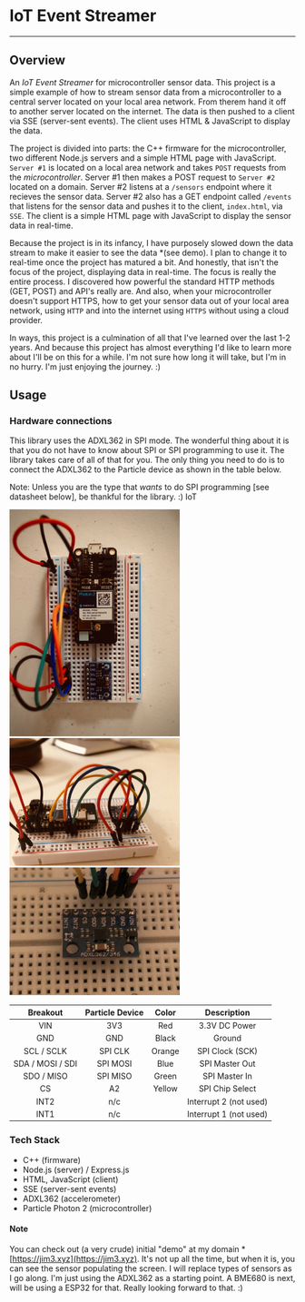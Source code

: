 # IoT Event Streamer

---

## Overview

An _IoT Event Streamer_ for microcontroller sensor data. This project is a simple example of how to stream sensor data from a microcontroller to a central server located on your local area network. From therem hand it off to another server located on the internet. The data is then pushed to a client via SSE (server-sent events). The client uses HTML & JavaScript to display the data.

The project is divided into parts: the C++ firmware for the microcontroller, two different Node.js servers and a simple HTML page with JavaScript. `Server #1` is located on a local area network and takes `POST` requests from the _microcontroller_. Server #1 then makes a POST request to `Server #2` located on a domain. Server #2 listens at a `/sensors` endpoint where it recieves the sensor data. Server #2 also has a GET endpoint called `/events` that listens for the sensor data and pushes it to the client, `index.html`, via `SSE`. The client is a simple HTML page with JavaScript to display the sensor data in real-time. 

Because the project is in its infancy, I have purposely slowed down the data stream to make it easier to see the data \*(see demo). I plan to change it to real-time once the project has matured a bit. And honestly, that isn't the focus of the project, displaying data in real-time. The focus is really the entire process. I discovered how powerful the standard HTTP methods (GET, POST) and API's really are. And also, when your microcontroller doesn't support HTTPS, how to get your sensor data out of your local area network, using `HTTP` and into the internet using `HTTPS` without using a cloud provider.

In ways, this project is a culmination of all that I've learned over the last 1-2 years. And because this project has almost everything I'd like to learn more about I'll be on this for a while. I'm not sure how long it will take, but I'm in no hurry. I'm just enjoying the journey. :)

## Usage

### Hardware connections

This library uses the ADXL362 in SPI mode. The wonderful thing about it is that you do not have to know about SPI or SPI programming to use it. The library takes care of all of that for you. The only thing you need to do is to connect the ADXL362 to the Particle device as shown in the table below.

Note: Unless you are the type that _wants_ to do SPI programming [see datasheet below], be thankful for the library. :)
IoT 

<img src="images/01-adxl362.jpg" alt="adxl362" width="300"/><br>
<img src="images/02-adxl362.jpg" alt="adxl362" width="300"/>
<img src="images/03-adxl362.jpg" alt="adxl362" width="300"/>

|     Breakout     | Particle Device | Color  |      Description       |
| :--------------: | :-------------: | :----: | :--------------------: |
|       VIN        |       3V3       |  Red   |     3.3V DC Power      |
|       GND        |       GND       | Black  |         Ground         |
|    SCL / SCLK    |     SPI CLK     | Orange |    SPI Clock (SCK)     |
| SDA / MOSI / SDI |    SPI MOSI     |  Blue  |     SPI Master Out     |
|    SDO / MISO    |    SPI MISO     | Green  |     SPI Master In      |
|        CS        |       A2        | Yellow |    SPI Chip Select     |
|       INT2       |       n/c       |        | Interrupt 2 (not used) |
|       INT1       |       n/c       |        | Interrupt 1 (not used) |

### Tech Stack

-   C++ (firmware)
-   Node.js (server) / Express.js
-   HTML, JavaScript (client)
-   SSE (server-sent events)
-   ADXL362 (accelerometer)
-   Particle Photon 2 (microcontroller)

#### Note

You can check out (a very crude) initial "demo" at my domain \*[https://jim3.xyz](https://jim3.xyz). It's not up all the time, but when it is, you can see the sensor populating the screen. I will replace types of sensors as I go along. I'm just using the ADXL362 as a starting point. A BME680 is next, will be using a ESP32 for that. Really looking forward to that. :)
